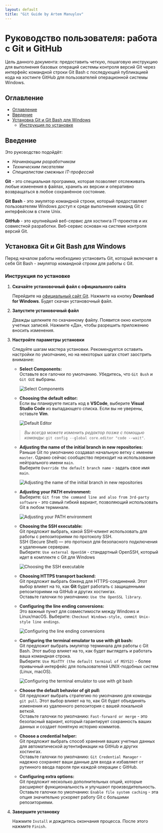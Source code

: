 ```yaml
---
layout: default
title: "Git Guide by Artem Manuylov"
---
```


<style>
.site-footer {
    display: none !important;
}
</style>


# Руководство пользователя: работа с Git и GitHub

Цель данного документа: предоставить четкую, пошаговую инструкцию для выполнения базовых операций системы контроля версий Git через интерфейс командной строки Git Bash с последующей публикацией кода на хостинге GitHub для пользователей операционной системы Windows.

## Оглавление

- [Оглавление](#оглавление)
- [Введение](#введение)
- [Установка Git и Git Bash для Windows](#установка-git-и-git-bash-для-windows)
  - [Инструкция по установке](#инструкция-по-установке)

## Введение

Это руководство подойдёт:

* *Начинающим разработчикам*
* *Техническим писателям*
* *Специалистам смежных IT-профессий*

**Git** - это специальная программа, которая позволяет отслеживать любые изменения в файлах, хранить их версии и оперативно возвращаться в любое сохранённое состояние.

**Git Bash** - это эмулятор командной строки, который предоставляет пользователям Windows доступ к среде выполнения команд Git  с интерфейсом в стиле Unix.

**GitHub** - это крупнейший веб-сервис для хостинга IT-проектов и их совместной разработки. Веб-сервис основан на системе контроля версий Git.

## Установка Git и Git Bash для Windows

Перед началом работы необходимо установить Git, который включает в себя Git Bash - эмулятор командной строки для работы с Git.

### Инструкция по установке

1. **Скачайте установочный файл с официального сайта**
   
    Перейдите на [официальный сайт Git](https://git-scm.com/). Нажмите на кнопку **Download for Windows**. Будет скачан установочный файл.

2. **Запустите установочный файл**
   
   Дважды щелкните по скачанному файлу. Появится окно контроля учетных записей. Нажмите «Да», чтобы разрешить приложению вносить изменения.

3. **Настройте параметры установки**

    Следуйте шагам мастера установки. Рекомендуется оставить настройки по умолчанию, но на некоторых шагах стоит заострить внимание:
    * **Select Components:** </br> Оставьте все галочки по умолчанию. Убедитесь, что `Git Bush` и `Git GUI` выбраны.
  
      ![Select Components](img/SelectComponents.jpg)

    * **Choosing the default editor:**</br> Если вы планируете писать код в **VSCode**, выберите **Visual Studio Code** из выпадающего списка. Если вы не уверены, оставьте **Vim**.
  
      ![Default Editor](img/DefaultEditor.jpg)

    > *Вы всегда можете изменить редактор позже с помощью команды*:
    `git config --global core.editor "code --wait"`.
    * **Adjusting the name of the initial branch in new repositories:** </br>Раньше Git по умолчанию создавал начальную ветку с именем `master`. Однако сейчас сообщество переходит на использование нейтрального имени `main`.</br>Выберите `Override the default branch name` - задать свое имя `main`.

      ![Adjusting the name of the initial branch in new repositories](img/NameBranch.jpg)

    * **Adjusting your PATH environment:** </br> Выберите: `Git from the command line and also from 3rd-party software` - это самый гибкий вариант, позволяющий использовать Git в любом терминале.
  
      ![Adjusting your PATH environment](img/AdjustingEnvironme.jpg)
    * **Choosing the SSH executable:** </br> Git предложит выбрать, какой SSH-клиент использовать для работы с репозиториями по протоколу SSH. </br>SSH (Secure Shell) — это протокол для безопасного подключения к удаленным серверам.</br> Выберите: `Use external OpenSSH` - стандартный OpenSSH, который идет в комплекте с Git для Windows
  
      ![Choosing the SSH executable](img/ssh.jpg)

    * **Choosing HTTPS transport backend:** </br>  Git предложит выбрать бэкенд для HTTPS-соединений. Этот выбор влияет на то, как **Git** будет работать с защищенными репозиториями на GitHub и других хостингах. </br> Оставьте галочки по умолчанию: `Use the OpenSSL library`.
    * **Configuring the line ending conversions:** </br> Это важный пункт для совместимости между Windows и Linux/macOS. Выберите: `Checkout Windows-style, commit Unix-style line endings`.

      ![Configuring the line ending conversions](img/Configuring.jpg)

    * **Configuring the terminal emulator to use with git bash:**</br>Git предложит выбрать эмулятор терминала для работы с Git Bash. Этот выбор влияет на то, как будет выглядеть и работать ваша командная строка.</br> Выберите: `Use MinTTY (the default terminal of MSYS2)` - более привычный интерфейс для пользователей UNIX-подобных систем (Linux, macOS).
  
      ![Configuring the terminal emulator to use with git bash](img/ConfiguringEmulator.jpg)

    * **Choose the default behavior of git pull:** </br>Git предложит выбрать стратегию по умолчанию для команды `git pull`. Этот выбор влияет на то, как Git будет объединять изменения из удаленного репозитория с вашей локальной веткой.</br>
  Оставьте галочки по умолчанию: `Fast-forward or merge` - это безопасный вариант, который гарантирует сохранность ваших данных и создает понятную историю коммитов.
    * **Choose a credential helper:** </br>Git предложит выбрать способ хранения ваших учетных данных для автоматической аутентификации на GitHub и других хостингах.</br>
  Оставьте галочки по умолчанию: `Git Credential Manager` - надежно сохраняет ваши данные для входа и избавляет от рутинного ввода пароля при каждой операции с GitHub. 
    * **Configuring extra options:**</br>Git предложит несколько дополнительных опций, которые расширяют функциональность и улучшают производительность.</br>Оставьте галочки по умолчанию: `Enable file system caching` - эта опция значительно ускоряет работу Git с большими репозиториями.

4. **Завершите установку**

   Нажмите `Install` и дождитесь окончания процесса. После этого нажмите `Finish`.
  